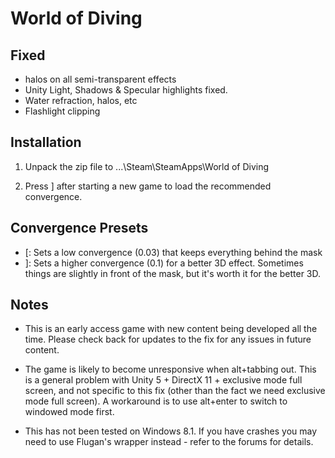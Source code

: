 World of Diving
===============

Fixed
-----
- halos on all semi-transparent effects
- Unity Light, Shadows & Specular highlights fixed.
- Water refraction, halos, etc
- Flashlight clipping

Installation
------------
1. Unpack the zip file to ...\Steam\SteamApps\World of Diving

2. Press ] after starting a new game to load the recommended convergence.

Convergence Presets
-------------------
- [: Sets a low convergence (0.03) that keeps everything behind the mask
- ]: Sets a higher convergence (0.1) for a better 3D effect. Sometimes things
  are slightly in front of the mask, but it's worth it for the better 3D.

Notes
-----
- This is an early access game with new content being developed all the time.
  Please check back for updates to the fix for any issues in future content.

- The game is likely to become unresponsive when alt+tabbing out. This is a
  general problem with Unity 5 + DirectX 11 + exclusive mode full screen, and
  not specific to this fix (other than the fact we need exclusive mode full
  screen). A workaround is to use alt+enter to switch to windowed mode first.

- This has not been tested on Windows 8.1. If you have crashes you may need to
  use Flugan's wrapper instead - refer to the forums for details.
